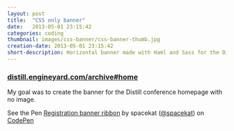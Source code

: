 ```yaml
---
layout: post
title:  "CSS only banner"
date:   2013-05-01 23:15:42
categories: coding
thumbnail: images/css-banner/css-banner-thumb.jpg
creation-date: 2013-05-01 23:15:42
short-description: Horizontal banner made with Haml and Sass for the Distill website
---
```


### [distill.engineyard.com/archive#home](http://distill.engineyard.com/archive#home)

My goal was to create the banner for the Distill conference homepage with no image.

<p data-height="336" data-theme-id="0" data-slug-hash="kaDdr" data-user="spacekat" data-default-tab="result" class='codepen'>See the Pen <a href='http://codepen.io/spacekat/pen/kaDdr'>Registration banner ribbon</a> by spacekat (<a href='http://codepen.io/spacekat'>@spacekat</a>) on <a href='http://codepen.io'>CodePen</a></p>
<script async src="//codepen.io/assets/embed/ei.js"></script>
